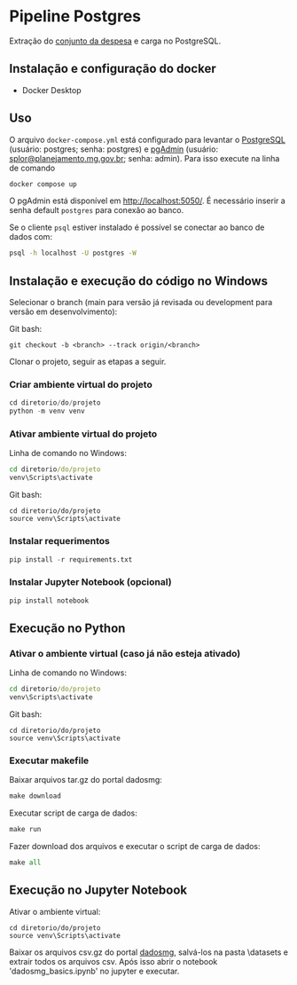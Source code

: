 # Pipeline Postgres

Extração do [conjunto da despesa](https://dados.mg.gov.br/dataset/despesa) e carga no PostgreSQL.

## Instalação e configuração do docker

- Docker Desktop

## Uso

O arquivo `docker-compose.yml` está configurado para levantar o [PostgreSQL](https://www.postgresql.org/) (usuário: postgres; senha: postgres) e [pgAdmin](https://www.pgadmin.org/) (usuário: splor@planejamento.mg.gov.br; senha: admin). Para isso execute na linha de comando

```bash
docker compose up
```

O pgAdmin está disponível em <http://localhost:5050/>. É necessário inserir a senha default `postgres` para conexão ao banco.

Se o cliente `psql` estiver instalado é possível se conectar ao banco de dados com:

```bash
psql -h localhost -U postgres -W
```


## Instalação e execução do código no Windows

Selecionar o branch (main para versão já revisada ou development para versão em desenvolvimento):

Git bash:
```gitbash
git checkout -b <branch> --track origin/<branch>
```

Clonar o projeto, seguir as etapas a seguir.


### Criar ambiente virtual do projeto
```python
cd diretorio/do/projeto
python -m venv venv
```

### Ativar ambiente virtual do projeto

Linha de comando no Windows:
```cmd
cd diretorio/do/projeto
venv\Scripts\activate
```

Git bash:
```gitbash
cd diretorio/do/projeto
source venv\Scripts\activate
```

### Instalar requerimentos
```python
pip install -r requirements.txt
```

### Instalar Jupyter Notebook (opcional)
```python
pip install notebook
```

## Execução no Python

### Ativar o ambiente virtual (caso já não esteja ativado)

Linha de comando no Windows:
```cmd
cd diretorio/do/projeto
venv\Scripts\activate
```

Git bash:
```gitbash
cd diretorio/do/projeto
source venv\Scripts\activate
```

### Executar makefile

Baixar arquivos tar.gz do portal dadosmg:  
```python
make download
```

Executar script de carga de dados:  
```python
make run
```

Fazer download dos arquivos e executar o script de carga de dados:
```python
make all
```

## Execução no Jupyter Notebook

Ativar o ambiente virtual:
```gitbash
cd diretorio/do/projeto
source venv\Scripts\activate
```

Baixar os arquivos csv.gz do portal [dadosmg](https://dados.mg.gov.br/dataset/despesa), salvá-los na pasta \datasets e extrair todos os arquivos csv. Após isso abrir o notebook 'dadosmg_basics.ipynb' no jupyter e executar.  